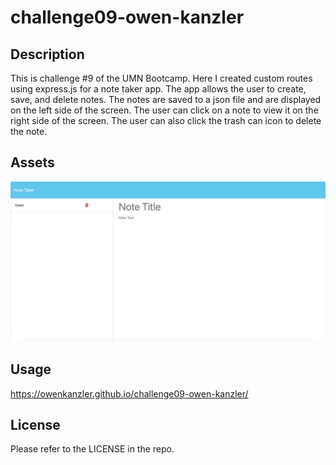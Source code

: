 # challenge09-owen-kanzler

## Description

This is challenge #9 of the UMN Bootcamp. Here I created custom routes using express.js for a note taker app. The app allows the user to create, save, and delete notes. The notes are saved to a json file and are displayed on the left side of the screen. The user can click on a note to view it on the right side of the screen. The user can also click the trash can icon to delete the note.

## Assets

![screenshot of the weather app](./public/assets/imgs/screenshot.png)

## Usage

https://owenkanzler.github.io/challenge09-owen-kanzler/

## License

Please refer to the LICENSE in the repo.
